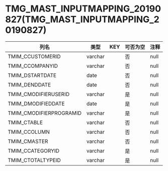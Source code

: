 # TMG_MAST_INPUTMAPPING_20190827(TMG_MAST_INPUTMAPPING_20190827)
| 列名   | 类型   | KEY  | 可否为空 | 注释   |
| ---- | ---- | ---- | ---- | ---- |
|TMIM_CCUSTOMERID|varchar||否|null|
|TMIM_CCOMPANYID|varchar||否|null|
|TMIM_DSTARTDATE|date||否|null|
|TMIM_DENDDATE|date||否|null|
|TMIM_CMODIFIERUSERID|varchar||是|null|
|TMIM_DMODIFIEDDATE|date||是|null|
|TMIM_CMODIFIERPROGRAMID|varchar||是|null|
|TMIM_CTABLE|varchar||否|null|
|TMIM_CCOLUMN|varchar||否|null|
|TMIM_CMASTER|varchar||否|null|
|TMIM_CCATEGORYID|varchar||是|null|
|TMIM_CTOTALTYPEID|varchar||是|null|
